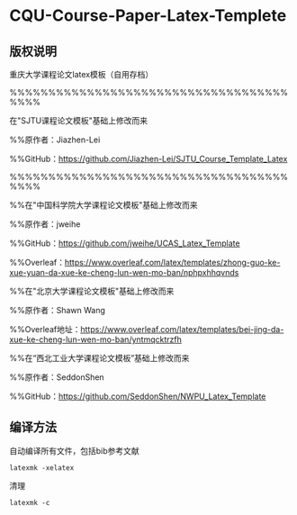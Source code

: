 # CQU-Course-Paper-Latex-Templete

## 版权说明

重庆大学课程论文latex模板（自用存档）

%%%%%%%%%%%%%%%%%%%%%%%%%%%%%%%%%%%%%%%%

在"SJTU课程论文模板"基础上修改而来

%%原作者：Jiazhen-Lei

%%GitHub：https://github.com/Jiazhen-Lei/SJTU_Course_Template_Latex



%%%%%%%%%%%%%%%%%%%%%%%%%%%%%%%%%%%%%%%%



%%在"中国科学院大学课程论文模板"基础上修改而来

%%原作者：jweihe

%%GitHub：https://github.com/jweihe/UCAS_Latex_Template

%%Overleaf：https://www.overleaf.com/latex/templates/zhong-guo-ke-xue-yuan-da-xue-ke-cheng-lun-wen-mo-ban/nphpxhhqvnds



%%在"北京大学课程论文模板"基础上修改而来

%%原作者：Shawn Wang

%%Overleaf地址：https://www.overleaf.com/latex/templates/bei-jing-da-xue-ke-cheng-lun-wen-mo-ban/yntmqcktrzfh



%%在“西北工业大学课程论文模板”基础上修改而来

%%原作者：SeddonShen

%%GitHub：https://github.com/SeddonShen/NWPU_Latex_Template

## 编译方法

自动编译所有文件，包括bib参考文献

```shell
latexmk -xelatex
```

清理

```shell
latexmk -c
```

